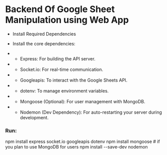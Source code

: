 # Backend Of Google Sheet Manipulation using Web App
-  Install Required Dependencies
- Install the core dependencies:

- - Express: For building the API server.
- - Socket.io: For real-time communication.
- - Googleapis: To interact with the Google Sheets API.
- - dotenv: To manage environment variables.
- - Mongoose (Optional): For user management with MongoDB.
- - Nodemon (Dev Dependency): For auto-restarting your server during development.



### Run:

npm install express socket.io googleapis dotenv
npm install mongoose        # if you plan to use MongoDB for users
npm install --save-dev nodemon